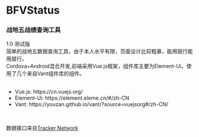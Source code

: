 # BFVStatus
### 战地五战绩查询工具
1.0 测试版<br>
简单的战地五数据查询工具，由于本人水平有限，页面设计比较粗暴，能用就行能用就行。 <br>
Cordova+Android混合开发,前端采用Vue.js框架，组件库主要为Element-Ui，使用了几个来自Vant组件库的组件。<br>
<br>
<ul>
  <li>Vue.js: https://cn.vuejs.org/ </li>
  <li>Element-Ui: https://element.eleme.cn/#/zh-CN </li>
  <li>Vant: https://youzan.github.io/vant/?source=vuejsorg#/zh-CN/ </li>
  </ul>
<br>
<p>数据接口来自<a href="https://tracker.gg/">Tracker Network</a></p>
